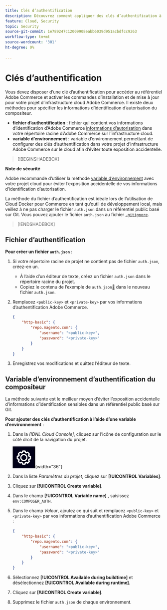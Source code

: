 ```yaml
---
title: Clés d’authentification
description: Découvrez comment appliquer des clés d’authentification à un projet de développement dans Adobe Commerce sur une infrastructure cloud.
feature: Cloud, Security
topic: Security
source-git-commit: 1e789247c12009908eabb6039d951acbdfcc9263
workflow-type: tm+mt
source-wordcount: '301'
ht-degree: 0%

---
```


# Clés d’authentification

Vous devez disposer d’une clé d’authentification pour accéder au référentiel Adobe Commerce et activer les commandes d’installation et de mise à jour pour votre projet d’infrastructure cloud Adobe Commerce. Il existe deux méthodes pour spécifier les informations d’identification d’autorisation du compositeur.

- **fichier d’authentification** : fichier qui contient vos informations d’identification d’Adobe Commerce [informations d’autorisation](https://experienceleague.adobe.com/docs/commerce-operations/installation-guide/prerequisites/authentication-keys.html?lang=fr) dans votre répertoire racine d’Adobe Commerce sur l’infrastructure cloud.
- **variable d’environnement** : variable d’environnement permettant de configurer des clés d’authentification dans votre projet d’infrastructure Adobe Commerce sur le cloud afin d’éviter toute exposition accidentelle.

>[!BEGINSHADEBOX]

**Note de sécurité**

Adobe recommande d’utiliser la méthode [variable d’environnement](#composer-auth-environment-variable) avec votre projet cloud pour éviter l’exposition accidentelle de vos informations d’identification d’autorisation.

La méthode du fichier d’authentification est idéale lors de l’utilisation de Cloud Docker pour Commerce en tant qu’outil de développement local, mais veillez à ne pas charger le fichier `auth.json` dans un référentiel public basé sur Git. Vous pouvez ajouter le fichier `auth.json` au fichier [`.gitignore`](../project/file-structure.md#ignoring-files).

>[!ENDSHADEBOX]

## Fichier d’authentification

**Pour créer un fichier `auth.json`** :

1. Si votre répertoire racine de projet ne contient pas de fichier `auth.json`, créez-en un.

   - À l’aide d’un éditeur de texte, créez un fichier `auth.json` dans le répertoire racine du projet.
   - Copiez le contenu de l’exemple de `auth.json`[&#128279;](https://github.com/magento/magento2/blob/2.3/auth.json.sample)  dans le nouveau fichier `auth.json`.

1. Remplacez `<public-key>` et `<private-key>` par vos informations d’authentification Adobe Commerce.

   ```json
   {
       "http-basic": {
           "repo.magento.com": {
               "username": "<public-key>",
               "password": "<private-key>"
           }
       }
   }
   ```

1. Enregistrez vos modifications et quittez l’éditeur de texte.

## Variable d’environnement d’authentification du compositeur

La méthode suivante est le meilleur moyen d’éviter l’exposition accidentelle d’informations d’identification sensibles dans un référentiel public basé sur Git.

**Pour ajouter des clés d’authentification à l’aide d’une variable d’environnement** :

1. Dans la _[!DNL Cloud Console]_, cliquez sur l’icône de configuration sur le côté droit de la navigation du projet.

   ![Configurer le projet](../../assets/icon-configure.png){width="36"}

1. Dans la liste _Paramètres du projet_, cliquez sur **[!UICONTROL Variables]**.

1. Cliquez sur **[!UICONTROL Create variable]**.

1. Dans le champ **[!UICONTROL Variable name]** , saisissez `env:COMPOSER_AUTH`.

1. Dans le champ _Valeur_, ajoutez ce qui suit et remplacez `<public-key>` et `<private-key>` par vos informations d’authentification Adobe Commerce :

   ```json
   {
       "http-basic": {
           "repo.magento.com": {
               "username": "<public-key>",
               "password": "<private-key>"
           }
       }
   }
   ```

1. Sélectionnez **[!UICONTROL Available during buildtime]** et désélectionnez **[!UICONTROL Available during runtime]**.

1. Cliquez sur **[!UICONTROL Create variable]**.

1. Supprimez le fichier `auth.json` de chaque environnement.
